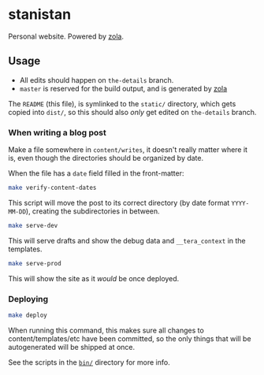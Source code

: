 # stanistan

Personal website. Powered by [zola][zola].

## Usage

- All edits should happen on `the-details` branch.
- `master` is reserved for the build output, and is generated by [zola][zola]

The `README` (this file), is symlinked to the `static/` directory, which
gets copied into `dist/`, so this should also _only_ get edited on
`the-details` branch.

### When writing a blog post

Make a file somewhere in `content/writes`, it doesn't really matter where it is,
even though the directories should be organized by date.

When the file has a `date` field filled in the front-matter:

```bash
make verify-content-dates
```

This script will move the post to its correct directory (by date format `YYYY-MM-DD`),
creating the subdirectories in between.

```bash
make serve-dev
```

This will serve drafts and show the debug data and `__tera_context` in the templates.

```bash
make serve-prod
```

This will show the site as it _would_ be once deployed.

### Deploying

```bash
make deploy
```

When running this command, this makes sure all changes to content/templates/etc
have been committed, so the only things that will be autogenerated will be
shipped at once.

See the scripts in the [`bin/`](./bin) directory for more info.

[zola]: https://getzola.org
